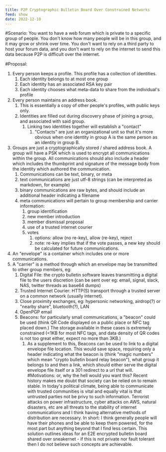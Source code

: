 ```yaml
---
title: P2P Cryptographic Bulletin Board Over Constrained Networks
feed: show
date: 2022-12-19
---
```


#Scenario:
You want to have a web forum which is private to a specific group of people. You don't know how many people will be in this group, and it may grow or shrink over time. You don't want to rely on a third party to host your forum data, and you don't want to rely on the internet to send this data because P2P is difficult over the internet.

#Proposal:
1. Every person keeps a profile. This profile has a collection of identities.
	1. Each identity belongs to at most one group
	2. Each identity has an associated RSA key pair
	3. Each identity chooses what meta-data to share from the individual's profile
2. Every person maintains an address book.
	1. This is essentially a copy of other people's profiles, with public keys only.
	2. Identities are filled out during discovery phase of joining a group, and associated with said group.
		1. Linking two identities together will establish a "contact"
			1. "Contacts" are just an organizational unit so that it's more obvious when one identity in group A is the same person as an identity in group B.
3. Groups are just a cryptographically stored / shared address book. A group will have a PSK which is used to encrypt all communications within the group. All communications should also include a header which includes the thumbprint and signature of the message body from the identity which authored the communication.
	1. Communications can be text, binary, or meta
	2. text communications are just utf-8 strings (can be interpreted as markdown, for example)
	3. binary communications are raw bytes, and should include an additional header indicating a filename
	4. meta communications will pertain to group membership and carrier information:
		1. group identification 
		2. new member introduction
		3. member dismissal proposal
		4. use of a trusted internet courier
		5. votes
			1. options: allow (no re-key), allow (re-key), reject
			2. note: re-key implies that if the vote passes, a new key should be calculated for future communications.
4. An "envelope" is a container which includes one or more communications.
5. A "carrier" is a method through which an envelope may be transmitted to other group members, eg:
	1. Digital File: the crypto bulletin software leaves transmitting a digital file to the users discretion (can be sent over eg: email, signal, slack, NAS, twitter threads as base64 dumps)
	2. Trusted Internet Courier: HTTP(S) transport through a trusted server on a common network (usually internet).
	3. Close proximity exchanges, eg: hypersonic networking, airdrop(?) or "nearby share", bluetooth(?), LAN
	4. OpenPGP email
	5. Beacons: for particularly small communications, a "beacon" could be used (think QR Code displayed on a public place or NFC tag placed down.) The storage available in these cases is extremely constrained (<1KB for most NFC tags, and data density of QR codes is not too great either, expect no more than 3KB.)
		1. As a supplement to this, Beacons can be used to link to a digital envelope file location. This would save space, requiring only a header indicating what the beacon is (think "magic numbers" which mean "crypto bulletin board relay beacon"), what group it belongs to and then a link, which should either serve the digital envelope file itself or a 301 redirect to a url that will.
#Motivations: or, why the hell would you want this?
Recent history makes me doubt that society can be relied on to remain stable. In today's political climate, being able to communicate with trusted communities is vital and equally vital is that untrusted parties not be privy to such information. Terrorist attacks on power infrastructure, cyber attacks on AWS, natural disasters, etc are all threats to the stability of internet communications and I think having alternative methods of distribution are necessary. In short: I think generally people will have their phones and be able to keep them powered, for the most part but anything beyond that I find less certain. This solution outlines ideas for an E2E encrypted bulletin board shared over sneakernet - if this is not private nor fault tolerant then I do not believe such concepts are achievable.
